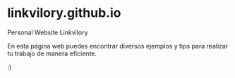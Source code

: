 # linkvilory.github.io
Personal Website Linkvilory

En esta página web puedes encontrar diversos ejemplos y tips para realizar tu trabajo de manera eficiente.

:)
